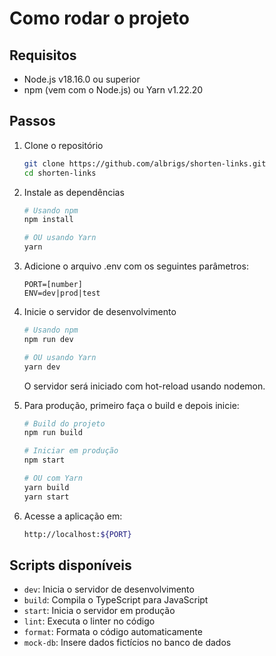 # Como rodar o projeto

## Requisitos

- Node.js v18.16.0 ou superior
- npm (vem com o Node.js) ou Yarn v1.22.20

## Passos

1. Clone o repositório

   ```bash
   git clone https://github.com/albrigs/shorten-links.git
   cd shorten-links
   ```

2. Instale as dependências

   ```bash
   # Usando npm
   npm install
   
   # OU usando Yarn
   yarn
   ```

3. Adicione o arquivo .env com os seguintes parâmetros:

   ```env
   PORT=[number]
   ENV=dev|prod|test
   ```

4. Inicie o servidor de desenvolvimento

   ```bash
   # Usando npm
   npm run dev
   
   # OU usando Yarn
   yarn dev
   ```

   O servidor será iniciado com hot-reload usando nodemon.

5. Para produção, primeiro faça o build e depois inicie:

   ```bash
   # Build do projeto
   npm run build
   
   # Iniciar em produção
   npm start
   
   # OU com Yarn
   yarn build
   yarn start
   ```

6. Acesse a aplicação em:

   ```bash
   http://localhost:${PORT}
   ```

## Scripts disponíveis

- `dev`: Inicia o servidor de desenvolvimento
- `build`: Compila o TypeScript para JavaScript
- `start`: Inicia o servidor em produção
- `lint`: Executa o linter no código
- `format`: Formata o código automaticamente
- `mock-db`: Insere dados fictícios no banco de dados
